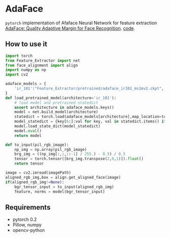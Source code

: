 # AdaFace

`pytorch` implementation of Afaface Neural Network for feature extraction  
[AdaFace: Quality Adaptive Margin for Face Recognition](https://arxiv.org/abs/2204.00964).
[code](https://github.com/mk-minchul/AdaFace).


## How to use it
```python
import torch
from Feature_Extractor import net
from face_alignment import align
import numpy as np
import cv2

adaface_models = {
    'ir_101':"Feature_Extractor/pretrained/adaface_ir101_ms1mv2.ckpt",
}
def load_pretrained_model(architecture='ir_101'):
    # load model and pretrained statedict
    assert architecture in adaface_models.keys()
    model = net.build_model(architecture)
    statedict = torch.load(adaface_models[architecture],map_location=torch.device('cpu'))['state_dict']
    model_statedict = {key[6:]:val for key, val in statedict.items() if key.startswith('model.')}
    model.load_state_dict(model_statedict)
    model.eval()
    return model

def to_input(pil_rgb_image):
    np_img = np.array(pil_rgb_image)
    brg_img = ((np_img[:,:,::-1] / 255.) - 0.5) / 0.5
    tensor = torch.tensor([brg_img.transpose(2,0,1)]).float()
    return tensor

image = cv2.imread(imagePath)
aligned_rgb_img,box = align.get_aligned_face(image)
if(aligned_rgb_img!=None):
    bgr_tensor_input = to_input(aligned_rgb_img)
    feature, norms = model(bgr_tensor_input)
```

## Requirements
* pytorch 0.2
* Pillow, numpy
* opencv-python